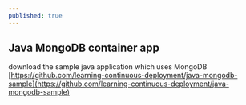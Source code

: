 ```yaml
---
published: true
---
```

## Java MongoDB container app

download the sample java application which uses MongoDB 
[https://github.com/learning-continuous-deployment/java-mongodb-sample](https://github.com/learning-continuous-deployment/java-mongodb-sample)


